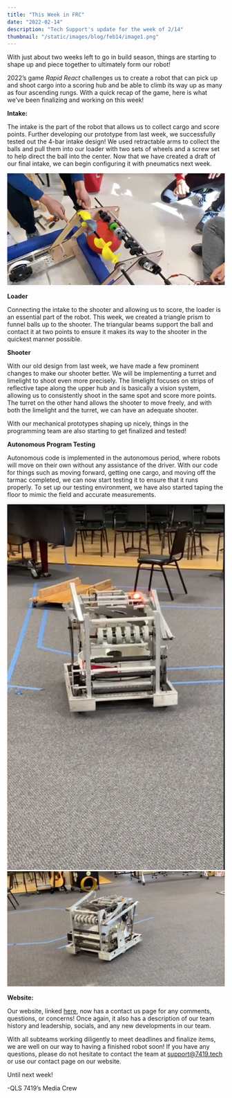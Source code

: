 ```yaml
---
title: "This Week in FRC"
date: "2022-02-14"
description: "Tech Support's update for the week of 2/14"
thumbnail: "/static/images/blog/feb14/image1.png"
---
```


With just about two weeks left to go in build season, things are starting to shape up and piece together to ultimately form our robot!

2022’s game *Rapid React* challenges us to create a robot that can pick up and shoot cargo into a scoring hub and be able to climb its way up as many as four ascending rungs. With a quick recap of the game, here is what we’ve been finalizing and working on this week!

**Intake:**

The intake is the part of the robot that allows us to collect cargo and score points. Further developing our prototype from last week, we successfully tested out the 4-bar intake design! We used retractable arms to collect the balls and pull them into our loader with two sets of wheels and a screw set to help direct the ball into the center. Now that we have created a draft of our final intake, we can begin configuring it with pneumatics next week.

![](/static/images/blog/feb14/image1.png)

**Loader**

Connecting the intake to the shooter and allowing us to score, the loader is an essential part of the robot. This week, we created a triangle prism to funnel balls up to the shooter. The triangular beams support the ball and contact it at two points to ensure it makes its way to the shooter in the quickest manner possible.

**Shooter**

With our old design from last week, we have made a few prominent changes to make our shooter better. We will be implementing a turret and limelight to shoot even more precisely. The limelight focuses on strips of reflective tape along the upper hub and is basically a vision system, allowing us to consistently shoot in the same spot and score more points. The turret on the other hand allows the shooter to move freely, and with both the limelight and the turret, we can have an adequate shooter.

With our mechanical prototypes shaping up nicely, things in the programming team are also starting to get finalized and tested!

**Autonomous Program Testing**

Autonomous code is implemented in the autonomous period, where robots will move on their own without any assistance of the driver. With our code for things such as moving forward, getting one cargo, and moving off the tarmac completed, we can now start testing it to ensure that it runs properly. To set up our testing environment, we have also started taping the floor to mimic the field and accurate measurements.

![](/static/images/blog/feb14/image3.png)![](/static/images/blog/feb14/image2.png)

**Website:**

Our website, linked [here](https://www.google.com/url?q=https://www.7419.tech&sa=D&source=editors&ust=1644960643112452&usg=AOvVaw1WVj8Uzx1VYYjNupxxw3Qo), now has a contact us page for any comments, questions, or concerns! Once again, it also has a description of our team history and leadership, socials, and any new developments in our team.

With all subteams working diligently to meet deadlines and finalize items, we are well on our way to having a finished robot soon! If you have any questions, please do not hesitate to contact the team at support@7419.tech or use our contact page on our website.

Until next week!

\-QLS 7419’s Media Crew
